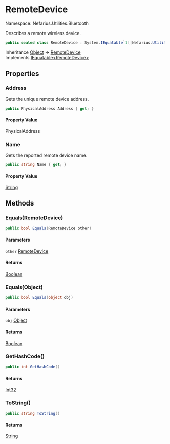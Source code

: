 # RemoteDevice

Namespace: Nefarius.Utilities.Bluetooth

Describes a remote wireless device.

```csharp
public sealed class RemoteDevice : System.IEquatable`1[[Nefarius.Utilities.Bluetooth.RemoteDevice, Nefarius.Utilities.Bluetooth, Version=0.0.0.0, Culture=neutral, PublicKeyToken=null]]
```

Inheritance [Object](https://docs.microsoft.com/en-us/dotnet/api/system.object) → [RemoteDevice](./nefarius.utilities.bluetooth.remotedevice.md)<br>
Implements [IEquatable&lt;RemoteDevice&gt;](https://docs.microsoft.com/en-us/dotnet/api/system.iequatable-1)

## Properties

### <a id="properties-address"/>**Address**

Gets the unique remote device address.

```csharp
public PhysicalAddress Address { get; }
```

#### Property Value

PhysicalAddress<br>

### <a id="properties-name"/>**Name**

Gets the reported remote device name.

```csharp
public string Name { get; }
```

#### Property Value

[String](https://docs.microsoft.com/en-us/dotnet/api/system.string)<br>

## Methods

### <a id="methods-equals"/>**Equals(RemoteDevice)**

```csharp
public bool Equals(RemoteDevice other)
```

#### Parameters

`other` [RemoteDevice](./nefarius.utilities.bluetooth.remotedevice.md)<br>

#### Returns

[Boolean](https://docs.microsoft.com/en-us/dotnet/api/system.boolean)

### <a id="methods-equals"/>**Equals(Object)**

```csharp
public bool Equals(object obj)
```

#### Parameters

`obj` [Object](https://docs.microsoft.com/en-us/dotnet/api/system.object)<br>

#### Returns

[Boolean](https://docs.microsoft.com/en-us/dotnet/api/system.boolean)

### <a id="methods-gethashcode"/>**GetHashCode()**

```csharp
public int GetHashCode()
```

#### Returns

[Int32](https://docs.microsoft.com/en-us/dotnet/api/system.int32)

### <a id="methods-tostring"/>**ToString()**

```csharp
public string ToString()
```

#### Returns

[String](https://docs.microsoft.com/en-us/dotnet/api/system.string)

